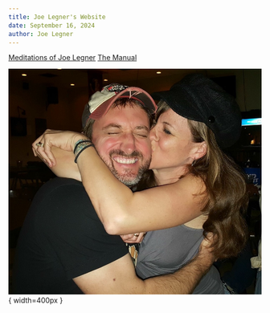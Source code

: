```yaml
---
title: Joe Legner's Website
date: September 16, 2024
author: Joe Legner
---
```


[Meditations of Joe Legner](https://joelegner.github.io/meditations.html)
[The Manual](https://joelegner.github.io/themanual.html)

![My face tells the story.](images/Joe-and-julie-happy.png){ width=400px }
